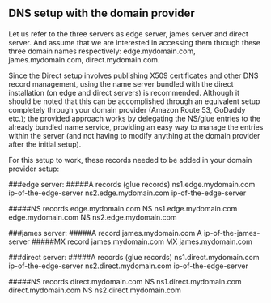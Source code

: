 
## DNS setup with the domain provider

####
Let us refer to the three servers as edge server, james server and direct server.
And assume that we are interested in accessing them through these three domain names respectively:
edge.mydomain.com,  james.mydomain.com, direct.mydomain.com.

Since the Direct setup involves publishing X509 certificates and other DNS record management, using the name server
bundled with the direct installation (on edge and direct servers) is recommended. Although it should be noted that this can 
be accomplished through an equivalent setup completely through your domain provider (Amazon Route 53, GoDaddy etc.); 
the provided approach works by delegating the NS/glue entries to the already bundled name service, 
providing an easy way to manage the entries within the server 
(and not having to modify anything at the domain provider after the initial setup).

For this setup to work, these records needed to be added in your domain provider setup:

###edge server:
#####A records (glue records)
ns1.edge.mydomain.com  ip-of-the-edge-server
ns2.edge.mydomain.com  ip-of-the-edge-server

#####NS records 
edge.mydomain.com NS  ns1.edge.mydomain.com
edge.mydomain.com NS ns2.edge.mydomain.com

###james server:
#####A record
james.mydomain.com  A  ip-of-the-james-server
#####MX record
james.mydomain.com   MX james.mydomain.com


###direct server:
#####A records (glue records)
ns1.direct.mydomain.com  ip-of-the-edge-server
ns2.direct.mydomain.com  ip-of-the-edge-server

#####NS records 
direct.mydomain.com NS  ns1.direct.mydomain.com
direct.mydomain.com NS ns2.direct.mydomain.com
